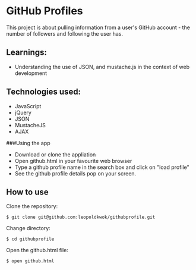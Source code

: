 GitHub Profiles
===============

This project is about pulling information from a user's GitHub account - the number of followers and following the user has. 

Learnings:
----------

* Understanding the use of JSON, and mustache.js in the context of web development

Technologies used:
------------------

* JavaScript
* jQuery
* JSON
* MustacheJS
* AJAX

###Using the app

* Download or clone the appliation
* Open github.html in your favourite web browser
* Type a github profile name in the search box and click on "load profile"
* See the github profile details pop on your screen.

How to use
-----------

Clone the repository:

```shell
$ git clone git@github.com:leopoldkwok/githubprofile.git
```


Change directory:

```shell
$ cd githubprofile
```

Open the github.html file:

```shell
$ open github.html
```